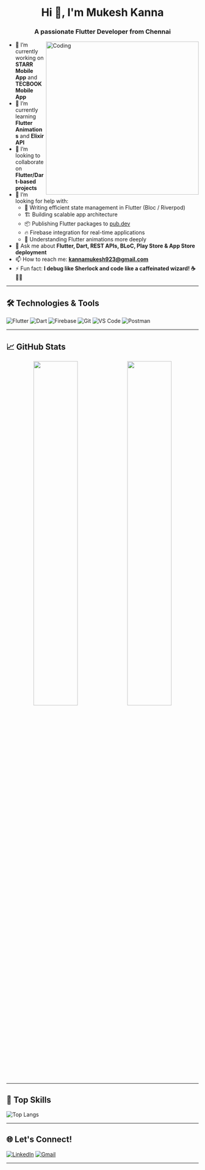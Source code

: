 <h1 align="center">Hi 👋, I'm Mukesh Kanna</h1>
<h3 align="center">A passionate Flutter Developer from Chennai</h3>

<img align="right" alt="Coding" width="400" src="https://media.giphy.com/media/qgQUggAC3Pfv687qPC/giphy.gif" />

- 🔭 I’m currently working on **STARR Mobile App** and **TECBOOK Mobile App**
- 🌱 I’m currently learning **Flutter Animations** and **Elixir API**
- 👯 I’m looking to collaborate on **Flutter/Dart-based projects**
- 🤝 I’m looking for help with:
  - 🧠 Writing efficient state management in Flutter (Bloc / Riverpod)
  - 🏗️ Building scalable app architecture
  - 📦 Publishing Flutter packages to [pub.dev](https://pub.dev)
  - 🔥 Firebase integration for real-time applications
  - 🎯 Understanding Flutter animations more deeply
- 💬 Ask me about **Flutter, Dart, REST APIs, BLoC, Play Store & App Store deployment**
- 📫 How to reach me: **kannamukesh923@gmail.com**
- ⚡ Fun fact: **I debug like Sherlock and code like a caffeinated wizard! ☕🧙‍♂️**

---

## 🛠️ Technologies & Tools

![Flutter](https://img.shields.io/badge/-Flutter-02569B?logo=flutter&logoColor=white)
![Dart](https://img.shields.io/badge/-Dart-0175C2?logo=dart&logoColor=white)
![Firebase](https://img.shields.io/badge/-Firebase-FFCA28?logo=firebase&logoColor=white)
![Git](https://img.shields.io/badge/-Git-F05032?logo=git&logoColor=white)
![VS Code](https://img.shields.io/badge/-VS%20Code-007ACC?logo=visual-studio-code&logoColor=white)
![Postman](https://img.shields.io/badge/-Postman-FF6C37?logo=postman&logoColor=white)

---

## 📈 GitHub Stats

<p align="center">
  <img src="https://github-readme-stats.vercel.app/api?username=Mukeshkanna702&show_icons=true&theme=radical" width="48%"/>
  <img src="https://github-readme-streak-stats.herokuapp.com/?user=Mukeshkanna702&theme=radical" width="48%"/>
</p>

---

## 🧠 Top Skills

![Top Langs](https://github-readme-stats.vercel.app/api/top-langs/?username=Mukeshkanna702&layout=compact&theme=radical)

---

## 🌐 Let's Connect!

[![LinkedIn](https://img.shields.io/badge/-LinkedIn-0077B5?logo=linkedin&logoColor=white)](https://www.linkedin.com/in/mukesh-kanna-0a11121b4/)
[![Gmail](https://img.shields.io/badge/-Gmail-D14836?logo=gmail&logoColor=white)](mailto:kannamukesh923@gmail.com)

---

<!---
Mukeshkanna702/Mukeshkanna702 is a ✨ special ✨ repository because its `README.md` (this file) appears on your GitHub profile.
You can click the Preview link to take a look at your changes.
--->
